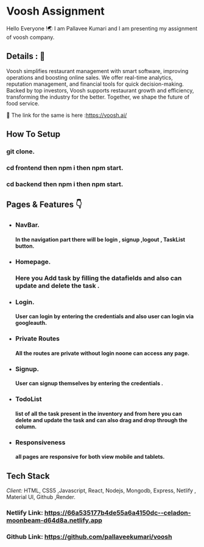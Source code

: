 # Voosh Assignment

Hello Everyone !🌏 I am Pallavee Kumari and I am presenting my assignment of voosh company.

## Details : 🔭
Voosh simplifies restaurant management with smart software, improving operations and boosting online sales. We offer real-time analytics, reputation management, and financial tools for quick decision-making. Backed by top investors, Voosh supports restaurant growth and efficiency, transforming the industry for the better. 
Together, we shape the future of food service.

🚀 The link for the same is here :https://voosh.ai/


## How To Setup
   ### git clone.
   ### cd frontend then npm i then npm start.
   ### cd backend then npm i then npm start.
  
## Pages & Features 👇

 - ###  NavBar.

   #### In the navigation part there will be login , signup ,logout , TaskList button.

 - ### Homepage.

   ### Here you Add task by filling the datafields and also can update and delete the task .
 - ### Login.

   #### User can login by entering the credentials and also user can login via googleauth.

 - ### Private Routes
   #### All the routes are private without login noone can access any page.
   
 - ### Signup.
   #### User can signup themselves by entering the credentials .
   
-  ### TodoList
   #### list of all the task present in the inventory and from here you can delete and update the task and can also drag and drop through the column.

 - ### Responsiveness
   #### all pages are responsive for both view mobile and tablets.

 
 ## Tech Stack

*Client:* HTML, CSS5 ,Javascript, React, Nodejs, Mongodb, Express, Netlify , Material UI, Github ,Render.



### Netlify Link: https://66a535177b4de55a6a4150dc--celadon-moonbeam-d64d8a.netlify.app

### Github Link: https://github.com/pallaveekumari/voosh


